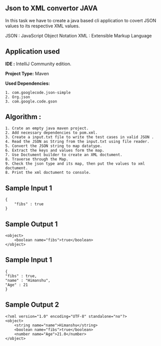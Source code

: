 ## Json to XML convertor JAVA
In this task we have to create a java based cli application to covert JSON values to its respective XML values.

JSON : JavaScript Object Notation
XML : Extensible Markup Language

## Application used

**IDE :**  IntelliJ Community edition.


**Project Type:** Maven


**Used Dependencies:**

    1. com.googlecode.json-simple
    2. Org.json 
    3. com.google.code.gson


## Algorithm :
    1. Crate an empty java maven project.
    2. Add necessary dependencies to pom.xml.
    3. Create a input.txt file to write the test cases in valid JSON .
    4. Read the JSON as String from the input.txt using file reader.
    5. Convert the JSON string to map datatype.
    6. Extract the keys and values form the map.
    7. Use Doctument builder to create an XML doctument.
    8. Traverse through the Map.
    9. Check the json type and its map, then put the values to xml doctument.
    8. Print the xml doctument to console.
## Sample Input 1

    {
        "fibs" : true
    }

## Sample Output 1
    <object>
        <boolean name="fibs">true</boolean>
    </object>

## Sample Input 1

    {
    "fibs" : true,
    "name" : "Himanshu",
    "Age" : 21
    }


## Sample Output 2
    <?xml version="1.0" encoding="UTF-8" standalone="no"?>
    <object>
        <string name="name">Himanshu</string>
        <boolean name="fibs">true</boolean>
        <number name="Age">21.0</number>
    </object>